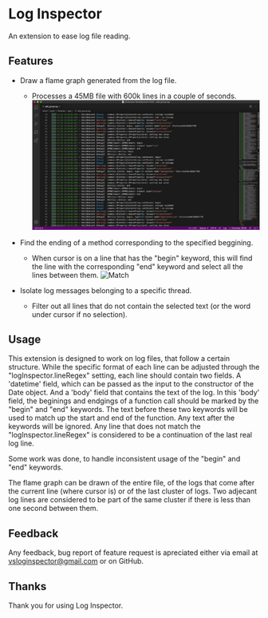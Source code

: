 # Log Inspector

An extension to ease log file reading.

## Features

* Draw a flame graph generated from the log file.
  * Processes a 45MB file with 600k lines in a couple of seconds.
![Flame graph](./images/flame.gif)

* Find the ending of a method corresponding to the specified beggining.
  * When cursor is on a line that has the "begin" keyword, this will find the line with the corresponding "end" keyword
  and select all the lines between them.
![Match](./images/match.gif)

* Isolate log messages belonging to a specific thread.
  * Filter out all lines that do not contain the selected text (or the word under cursor if no selection).

## Usage
This extension is designed to work on log files, that follow a certain structure. While the specific
format of each line can be adjusted through the "logInspector.lineRegex" setting, each line should contain two fields. A 
'datetime' field, which can be passed as the input to the constructor of the Date object.
And a 'body' field that contains the text of the log. In this 'body' field, the beginings and endgings of a function call
should be marked by the "begin" and "end" keywords. The text before these two keywords will be used to match up the start
and end of the function. Any text after the keywords will be ignored.
Any line that does not match the "logInspector.lineRegex" is considered to be a continuation of the last real log line.

Some work was done, to handle inconsistent usage of the "begin" and "end" keywords.

The flame graph can be drawn of the entire file, of the logs that come after the current line (where cursor is)
or of the last cluster of logs. Two adjecant log lines are considered to be part of the same cluster if there is less
than one second between them.

## Feedback
Any feedback, bug report of feature request is apreciated either via email at vsloginspector@gmail.com or on GitHub.

## Thanks
Thank you for using Log Inspector.



